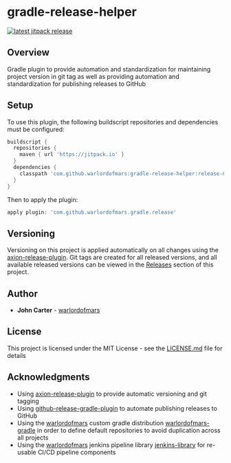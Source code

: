 # gradle-release-helper

[![latest jitpack release](https://jitpack.io/v/warlordofmars/gradle-release-helper.svg)](https://jitpack.io/#warlordofmars/gradle-release-helper)

## Overview

Gradle plugin to provide automation and standardization for maintaining project version in git tag as well as providing automation and standardization for publishing releases to GitHub

## Setup

To use this plugin, the following buildscript repositories and dependencies must be configured:

```gradle
buildscript {
  repositories {
    maven { url 'https://jitpack.io' }
  }
  dependencies {
    classpath 'com.github.warlordofmars:gradle-release-helper:release-0.1.3'
  }
}
```

Then to apply the plugin:

```gradle
apply plugin: 'com.github.warlordofmars.gradle.release'
```

## Versioning

Versioning on this project is applied automatically on all changes using the [axion-release-plugin](https://github.com/allegro/axion-release-plugin).  Git tags are created for all released versions, and all available released versions can be viewed in the [Releases](https://github.com/warlordofmars/gradle-release-helper/releases) section of this project.

## Author

* **John Carter** - [warlordofmars](https://github.com/warlordofmars)

## License

This project is licensed under the MIT License - see the [LICENSE.md](LICENSE.md) file for details

## Acknowledgments

* Using [axion-release-plugin](https://github.com/allegro/axion-release-plugin) to provide automatic versioning and git tagging
* Using [github-release-gradle-plugin](https://github.com/BreadMoirai/github-release-gradle-plugin) to automate publishing releases to GitHub
* Using the [warlordofmars](https://github.com/warlordofmars) custom gradle distribution [warlordofmars-gradle](https://github.com/warlordofmars/warlordofmars-gradle) in order to define default repositories to avoid duplication across all projects
* Using the [warlordofmars](https://github.com/warlordofmars) jenkins pipeline library [jenkins-library](https://github.com/warlordofmars/jenkins-library) for re-usable CI/CD pipeline components